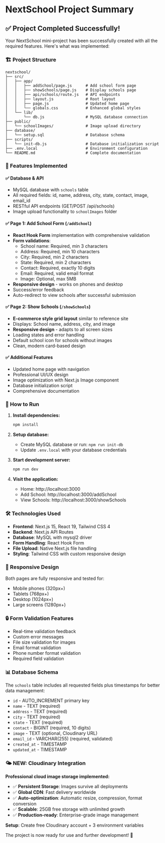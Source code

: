 # NextSchool Project Summary

## ✅ Project Completed Successfully!

Your NextSchool mini-project has been successfully created with all the required features. Here's what was implemented:

### 🏗️ Project Structure
```
nextschool/
├── src/
│   ├── app/
│   │   ├── addSchool/page.js      # Add school form page
│   │   ├── showSchools/page.js    # Display schools page
│   │   ├── api/schools/route.js   # API endpoints
│   │   ├── layout.js              # Root layout
│   │   ├── page.js                # Updated home page
│   │   └── globals.css            # Enhanced global styles
│   └── lib/
│       └── db.js                  # MySQL database connection
├── public/
│   └── schoolImages/              # Image upload directory
├── database/
│   └── setup.sql                  # Database schema
├── scripts/
│   └── init-db.js                 # Database initialization script
├── .env.local                     # Environment configuration
└── README.md                      # Complete documentation
```

### 🎯 Features Implemented

#### ✅ Database & API
- MySQL database with `schools` table
- All required fields: id, name, address, city, state, contact, image, email_id
- RESTful API endpoints (GET/POST /api/schools)
- Image upload functionality to `schoolImages` folder

#### ✅ Page 1: Add School Form (`/addSchool`)
- **React Hook Form** implementation with comprehensive validation
- **Form validations**:
  - School name: Required, min 3 characters
  - Address: Required, min 10 characters
  - City: Required, min 2 characters
  - State: Required, min 2 characters
  - Contact: Required, exactly 10 digits
  - Email: Required, valid email format
  - Image: Optional, max 5MB
- **Responsive design** - works on phones and desktop
- Success/error feedback
- Auto-redirect to view schools after successful submission

#### ✅ Page 2: Show Schools (`/showSchools`)
- **E-commerce style grid layout** similar to reference site
- Displays: School name, address, city, and image
- **Responsive design** - adapts to all screen sizes
- Loading states and error handling
- Default school icon for schools without images
- Clean, modern card-based design

#### ✅ Additional Features
- Updated home page with navigation
- Professional UI/UX design
- Image optimization with Next.js Image component
- Database initialization script
- Comprehensive documentation

### 🚀 How to Run

1. **Install dependencies:**
   ```bash
   npm install
   ```

2. **Setup database:**
   - Create MySQL database or run: `npm run init-db`
   - Update `.env.local` with your database credentials

3. **Start development server:**
   ```bash
   npm run dev
   ```

4. **Visit the application:**
   - Home: http://localhost:3000
   - Add School: http://localhost:3000/addSchool
   - View Schools: http://localhost:3000/showSchools

### 🛠️ Technologies Used
- **Frontend**: Next.js 15, React 19, Tailwind CSS 4
- **Backend**: Next.js API Routes
- **Database**: MySQL with mysql2 driver
- **Form Handling**: React Hook Form
- **File Upload**: Native Next.js file handling
- **Styling**: Tailwind CSS with custom responsive design

### 📱 Responsive Design
Both pages are fully responsive and tested for:
- Mobile phones (320px+)
- Tablets (768px+)
- Desktop (1024px+)
- Large screens (1280px+)

### 🔒 Form Validation Features
- Real-time validation feedback
- Custom error messages
- File size validation for images
- Email format validation
- Phone number format validation
- Required field validation

### 📊 Database Schema
The `schools` table includes all requested fields plus timestamps for better data management:
- `id` - AUTO_INCREMENT primary key
- `name` - TEXT (required)
- `address` - TEXT (required)
- `city` - TEXT (required)
- `state` - TEXT (required)
- `contact` - BIGINT (required, 10 digits)
- `image` - TEXT (optional, Cloudinary URL)
- `email_id` - VARCHAR(255) (required, validated)
- `created_at` - TIMESTAMP
- `updated_at` - TIMESTAMP

### 🌤️ **NEW: Cloudinary Integration**
**Professional cloud image storage implemented:**
- ✅ **Persistent Storage**: Images survive all deployments
- ✅ **Global CDN**: Fast delivery worldwide
- ✅ **Auto-optimization**: Automatic resize, compression, format conversion
- ✅ **Scalable**: 25GB free storage with unlimited growth
- ✅ **Production-ready**: Enterprise-grade image management

**Setup**: Create free Cloudinary account + 3 environment variables

The project is now ready for use and further development! 🎉
